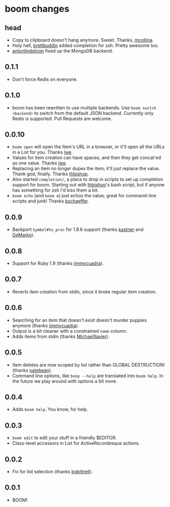 # boom changes

## head
- Copy to clipboard doesn't hang anymore. Sweet. Thanks,
  [mcollina](https://github.com/mcollina).
- Holy hell, [brettbuddin](https://github.com/brettbuddin) added completion for
  zsh. Pretty awesome too.
- [antonlindstrom](https://github.com/antonlindstrom) fixed up the MongoDB
  backend.

## 0.1.1
- Don't force Redis on everyone.

## 0.1.0
- boom has been rewritten to use multiple backends. Use `boom switch <backend>`
  to switch from the default JSON backend. Currently only Redis is supported.
  Pull Requests are welcome.

## 0.0.10
- `boom open` will open the Item's URL in a browser, or it'll open all the URLs
  in a List for you. Thanks [lwe](https://github.com/lwe).
- Values for item creation can have spaces, and then they get concat'ed as one
  value. Thanks [lwe](https://github.com/lwe).
- Replacing an item no longer dupes the item; it'll just replace the value.
  Thank god, finally. Thanks [thbishop](https://github.com/thbishop).
- Also started `completion/`, a place to drop in scripts to set up completion
  support for boom. Starting out with [thbishop](https://github.com/thbishop)'s
  bash script, but if anyone has something for zsh I'd kiss them a bit.
- `boom echo` (and `boom e`) just echos the value; great for command-line
   scripts and junk! Thanks [bschaeffer](https://github.com/bschaeffer).

## 0.0.9
- Backport `Symbol#to_proc` for 1.8.6 support (thanks
  [kastner](https://github.com/kastner) and
  [DeMarko](https://github.com/DeMarko)).

## 0.0.8
- Support for Ruby 1.9 (thanks [jimmycuadra](https://github.com/jimmycuadra)).

## 0.0.7
- Reverts item creation from stdin, since it broke regular item creation.

## 0.0.6
- Searching for an item that doesn't exist doesn't murder puppies anymore
  (thanks [jimmycuadra](https://github.com/jimmycuadra)).
- Output is a bit cleaner with a constrained `name` column.
- Adds items from stdin (thanks
  [MichaelXavier](https://github.com/MichaelXavier)).

## 0.0.5
- Item deletes are now scoped by list rather than GLOBAL DESTRUCTION! (thanks
  [natebean](https://github.com/natebean)).
- Command line options, like `boop --help` are translated into `boom help`. In
  the future we play around with options a bit more.

## 0.0.4
- Adds `boom help`. You know, for help.

## 0.0.3
- `boom edit` to edit your stuff in a friendly $EDITOR.
- Class-level accessors in List for ActiveRecordesque actions.

## 0.0.2
- Fix for list selection (thanks [bgkittrell](https://github.com/bgkittrell)).

## 0.0.1
- BOOM!
